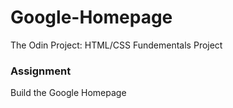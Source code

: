 # Google-Homepage
The Odin Project: HTML/CSS Fundementals Project
### Assignment
Build the Google Homepage
